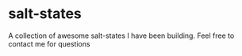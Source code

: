 salt-states
===========

A collection of awesome salt-states I have been building. Feel free to contact me for questions
